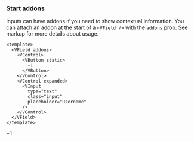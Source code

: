 ### Start addons

Inputs can have addons if you need to show contextual information.
You can attach an addon at the start of a `<VField />` with the `addons`
prop. See markup for more details about usage.

<!--code-->

```vue
<template>
  <VField addons>
    <VControl>
      <VButton static>
        +1
      </VButton>
    </VControl>
    <VControl expanded>
      <VInput
        type="text"
        class="input"
        placeholder="Username"
      />
    </VControl>
  </VField>
</template>
```

<!--/code-->

<!--example-->

<VField addons>
  <VControl>
    <VButton static>+1</VButton>
  </VControl>
  <VControl expanded>
    <VInput type="text" class="input" placeholder="Username" />
  </VControl>
</VField>

<!--/example-->
